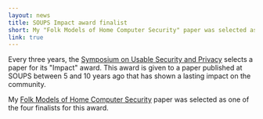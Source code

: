 ```yaml
---
layout: news
title: SOUPS Impact award finalist
short: My "Folk Models of Home Computer Security" paper was selected as a finalist for the SOUPS Impact Award!
link: true
---
```


Every three years, the [Symposium on Usable Security and
Privacy](https://www.usenix.org/conference/soups2017) selects a paper for its
"Impact" award.  This award is given to a paper published at SOUPS between 5
and 10 years ago that has shown a lasting impact on the community.

My [Folk Models of Home Computer Security](/papers/conference/folk-models-soups.html) 
paper was selected as one of the four finalists for this award.
